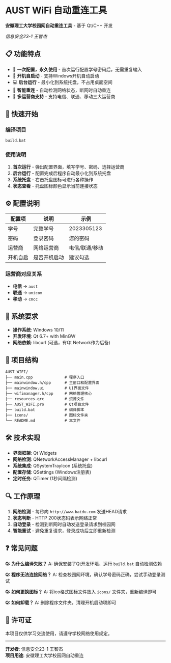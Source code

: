 # AUST WiFi 自动重连工具

**安徽理工大学校园网自动重连工具** - 基于 Qt/C++ 开发

*信息安全23-1 王智杰*

## 📋 功能特点

- 🔧 **一次配置，永久使用** - 首次运行配置学号密码后，无需重复输入
- 🚀 **开机自启动** - 支持Windows开机自动启动
- 💻 **后台运行** - 最小化到系统托盘，不占用桌面空间
- 🔄 **智能重连** - 自动检测网络状态，断网时自动重连
- 🎯 **多运营商支持** - 支持电信、联通、移动三大运营商

## 🚀 快速开始

### 编译项目
```bash
build.bat
```

### 使用说明
1. **首次运行** - 弹出配置界面，填写学号、密码、选择运营商
2. **后台运行** - 配置完成后程序自动最小化到系统托盘
3. **系统托盘** - 右击托盘图标可进行各种操作
4. **状态查看** - 托盘图标颜色显示当前连接状态

## ⚙️ 配置说明

| 配置项 | 说明 | 示例 |
|--------|------|------|
| 学号 | 完整学号 | 2023305123 |
| 密码 | 登录密码 | 您的密码 |
| 运营商 | 网络运营商 | 电信/联通/移动 |
| 开机自启 | 是否开机启动 | 建议勾选 |

### 运营商对应关系
- **电信** → `aust`
- **联通** → `unicom` 
- **移动** → `cmcc`

## 🔧 系统要求

- **操作系统**: Windows 10/11
- **开发环境**: Qt 6.7+ with MinGW
- **网络依赖**: libcurl (可选，有Qt Network作为后备)

## 📁 项目结构

```
AUST_WIFI/
├── main.cpp              # 程序入口
├── mainwindow.h/cpp      # 主窗口和配置界面
├── mainwindow.ui         # UI界面文件
├── wifimanager.h/cpp     # 网络管理核心
├── resources.qrc         # 资源文件
├── AUST_WIFI.pro         # Qt项目文件
├── build.bat             # 编译脚本
├── icons/                # 图标文件夹
└── README.md             # 本文件
```

## 🛠️ 技术实现

- **界面框架**: Qt Widgets
- **网络检测**: QNetworkAccessManager + libcurl
- **系统集成**: QSystemTrayIcon (系统托盘)
- **配置存储**: QSettings (Windows注册表)
- **定时任务**: QTimer (1秒间隔检测)

## 🔍 工作原理

1. **网络检测** - 每秒向 `http://www.baidu.com` 发送HEAD请求
2. **状态判断** - HTTP 200状态码表示网络正常
3. **自动登录** - 检测到断网时自动发送登录请求到校园网
4. **智能重试** - 避免重复请求，登录成功后立即重新检测

## ❓ 常见问题

**Q: 为什么编译失败？**
A: 确保安装了Qt开发环境，运行 `build.bat` 自动检测依赖

**Q: 程序无法连接网络？**
A: 检查校园网环境，确认学号密码正确，尝试手动登录测试

**Q: 如何更换图标？**
A: 将ico格式图标文件放入 `icons/` 文件夹，重新编译即可

**Q: 如何卸载？**
A: 删除程序文件夹，清理开机启动项即可

## 📄 许可证

本项目仅供学习交流使用，请遵守学校网络使用规定。

---

**开发者**: 信息安全23-1 王智杰  
**项目用途**: 安徽理工大学校园网自动重连 
